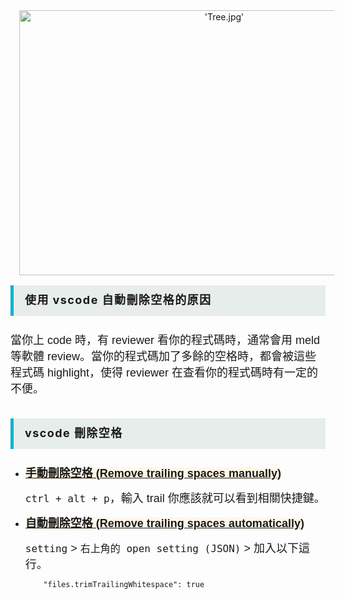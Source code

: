 <div class="separator" style="clear: both;text-align: center;">
 <div class="separator" style="clear: both;text-align: center;">
  <div class="separator" style="clear: both;text-align: center;">
   <div class="separator" style="clear: both;text-align: center;">
    <div class="separator" style="clear: both;text-align: center;">
     <a style="margin-left: 1em;margin-right: 1em;">
      <img alt="'Tree.jpg'" border="0" data-original-height="1365" data-original-width="2048" height="424" src="https://junye1993.github.io/image/Development.jpg" width="640"/>
     </a>
    </div>
   </div>
  </div>
 </div>
</div>
<h2 style="background-color: #e6edeb;border-left: 5px solid rgb(2, 180, 206);box-sizing: border-box;font-size: large;letter-spacing: 1.44px;line-height: 1.6em;margin: 16px 0px 24px;padding: 10px 10px 10px 18px;text-align: justify;">
 使用 vscode 自動刪除空格的原因
</h2>
<pre style="white-space: pre-wrap;white-space: -moz-pre-wrap;white-space: -pre-wrap;white-space: -o-pre-wrap;word-wrap: break-word;"><font face="helvetica" size="4">當你上 code 時，有 reviewer 看你的程式碼時，通常會用 meld 等軟體 review。當你的程式碼加了多餘的空格時，都會被這些程式碼 highlight，使得 reviewer 在查看你的程式碼時有一定的不便。</font></pre>
<h2 style="background-color: #e6edeb;border-left: 5px solid rgb(2, 180, 206);box-sizing: border-box;font-size: large;letter-spacing: 1.44px;line-height: 1.6em;margin: 36px 0px 24px;padding: 10px 10px 10px 18px;text-align: justify;">
 vscode 刪除空格
</h2>
<ul>
 <li>
  <pre style="white-space: pre-wrap;white-space: -moz-pre-wrap;white-space: -pre-wrap;white-space: -o-pre-wrap;word-wrap: break-word;"><font face="helvetica" size="4" style="background-color: #fff7e9;"><b><u>手動刪除空格 (Remove trailing spaces manually)</u></b></font></pre>
  <pre style="white-space: pre-wrap;white-space: -moz-pre-wrap;white-space: -pre-wrap;white-space: -o-pre-wrap;word-wrap: break-word;"><font face="helvetica" size="4"><kbd>ctrl + alt + p</kbd>，輸入 trail 你應該就可以看到相關快捷鍵。</font></pre>
 </li>
 <li>
  <pre style="white-space: pre-wrap;white-space: -moz-pre-wrap;white-space: -pre-wrap;white-space: -o-pre-wrap;word-wrap: break-word;"><font face="helvetica" size="4" style="background-color: #fff7e9;"><b><u>自動刪除空格 (Remove trailing spaces automatically)</u></b></font></pre>
  <pre style="white-space: pre-wrap;white-space: -moz-pre-wrap;white-space: -pre-wrap;white-space: -o-pre-wrap;word-wrap: break-word;"><font face="helvetica" size="4"><kbd>setting</kbd> &gt; <kbd>右上角的 open setting (JSON)</kbd> &gt; 加入以下這行。</font></pre>
  <pre><code class="language-JSON" style="width: 95%;">    "files.trimTrailingWhitespace": true
</code></pre>
 </li>
</ul>